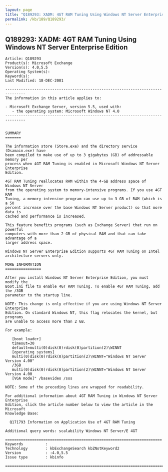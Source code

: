 ```yaml
---
layout: page
title: "Q189293: XADM: 4GT RAM Tuning Using Windows NT Server Enterprise Edition"
permalink: /kb/189/Q189293/
---
```


## Q189293: XADM: 4GT RAM Tuning Using Windows NT Server Enterprise Edition

	Article: Q189293
	Product(s): Microsoft Exchange
	Version(s): 4.0,5.5
	Operating System(s): 
	Keyword(s): 
	Last Modified: 18-DEC-2001
	
	-------------------------------------------------------------------------------
	The information in this article applies to:
	
	- Microsoft Exchange Server, version 5.5, used with:
	   - the operating system: Microsoft Windows NT 4.0 
	-------------------------------------------------------------------------------
	
	
	SUMMARY
	=======
	
	The information store (Store.exe) and the directory service (Dsamain.exe) have
	been compiled to make use of up to 3 gigabytes (GB) of addressable memory per
	process when 4GT RAM Tuning is enabled in Microsoft Windows NT Server Enterprise
	Edition.
	
	4GT RAM Tuning reallocates RAM within the 4-GB address space of Windows NT Server
	from the operating system to memory-intensive programs. If you use 4GT RAM
	Tuning, a memory-intensive program can use up to 3 GB of RAM (which is a 50
	percent increase over the base Windows NT Server product) so that more data is
	cached and performance is increased.
	
	This feature benefits programs (such as Exchange Server) that run on powerful
	computers with more than 2 GB of physical RAM and that can take advantage of a
	larger address space.
	
	Windows NT Server Enterprise Edition supports 4GT RAM Tuning on Intel
	architecture servers only.
	
	MORE INFORMATION
	================
	
	After you install Windows NT Server Enterprise Edition, you must modify the
	Boot.ini file to enable 4GT RAM Tuning. To enable 4GT RAM Tuning, add the /3GB
	parameter to the startup line.
	
	NOTE: This change is only effective if you are using Windows NT Server Enterprise
	Edition. On standard Windows NT, this flag relocates the kernel, but programs
	are unable to access more than 2 GB.
	
	For example:
	
	   [boot loader]
	   timeout=30
	   default=multi(0)disk(0)rdisk(0)partition(2)\WINNT
	   [operating systems]
	   multi(0)disk(0)rdisk(0)partition(2)\WINNT="Windows NT Server Version 4.00"
	   /3GB
	   multi(0)disk(0)rdisk(0)partition(2)\WINNT="Windows NT Server Version 4.00
	   [VGA mode]" /basevideo /sos
	
	NOTE: Some of the preceding lines are wrapped for readability.
	
	For additional information about 4GT RAM Tuning in Windows NT Server Enterprise
	Edition, click the article number below to view the article in the Microsoft
	Knowledge Base:
	
	  Q171793 Information on Application Use of 4GT RAM Tuning
	
	Additional query words: scalability Windows NT Server/E 4GT
	
	======================================================================
	Keywords          :  
	Technology        : kbExchangeSearch kbZNotKeyword2
	Version           : :4.0,5.5
	Issue type        : kbinfo
	
	=============================================================================
	

